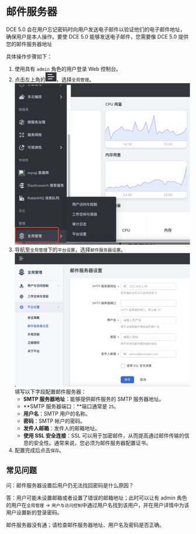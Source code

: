 # 邮件服务器

DCE 5.0 会在用户忘记密码时向用户发送电子邮件以验证他们的电子邮件地址，确保用户是本人操作。要使 DCE 5.0 能够发送电子邮件，您需要像 DCE 5.0 提供您的邮件服务器地址

具体操作步骤如下：

1. 使用具有 `admin` 角色的用户登录 Web 控制台。
2. 点击左上角的<img src="../../images/visual01.png" style="zoom:50%;" />，选择`全局管理`。
    <img src="../../images/visual07.png" alt="login" style="zoom: 50%;" />
3. 导航至`全局管理`下的`平台设置`，选择`邮件服务器设置`。
   <img src="../../images/mail01.png" alt="login" style="zoom:50%;" />
   填写以下字段配置邮件服务器：
   - **SMTP 服务器地址**：能够提供邮件服务的 SMTP 服务器地址。
   - **SMTP 服务器端口：**端口通常是 `25`。
   - **用户名**：SMTP 用户的名称。
   - **密码**：SMTP 帐户的密码。
   - **发件人邮箱**：发件人的邮箱地址。
   - **使用 SSL 安全连接**：SSL 可以用于加密邮件，从而提高通过邮件传输的信息的安全性。通常来说，您必须为邮件服务器配置证书。
4. 配置完成后点击`保存`。

## 常见问题

问：邮件服务器设置后用户仍无法找回密码是什么原因？

答：用户可能未设置邮箱或者设置了错误的邮箱地址；此时可以让有 admin 角色的用户在`全局管理` -> `用户与访问控制`中通过用户名找到该用户，并在用户详情中为该用户设置新的登录密码。

邮件服务器没有通；请检查邮件服务器地址、用户名及密码是否正确。
